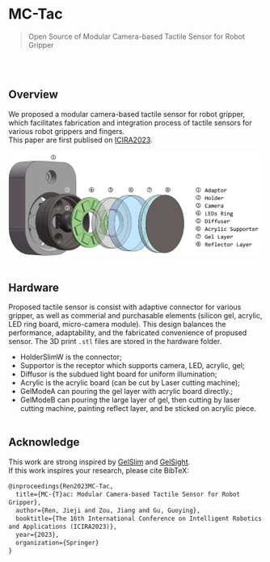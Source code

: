 # MC-Tac
> Open Source of Modular Camera-based Tactile Sensor for Robot Gripper

</br>
</br>

## Overview
We proposed a modular camera-based tactile sensor for robot gripper, which facilitates fabrication and integration process of tactile sensors for various robot grippers and fingers.</br>
This paper are first publised on [ICIRA2023](https://icira2023.org/index.html).

![main](./imgs/structure.png)
</br>
</br>

## Hardware
Proposed tactile sensor is consist with adaptive connector for various gripper, as well as commerial and purchasable elements (silicon gel, acrylic, LED ring board, micro-camera module). This design balances the performance, adaptability, and the fabricated convenience of propused sensor. The 3D print `.stl` files are stored in the hardware folder.<br>
- HolderSlimW is the connector;</br>
- Supportor is the receptor which supports camera, LED, acrylic, gel;</br>
- Diffusor is the subdued light board for uniform illumination;</br>
- Acrylic is the acrylic board (can be cut by Laser cutting machine);</br>
- GelModeA can pouring the gel layer with acrylic board directly.;</br>
- GelModeB can pouring the large layer of gel, then cutting by laser cutting machine, painting reflect layer, and be sticked on acrylic piece.</br></br>

## Acknowledge
This work are strong inspired by [GelSlim](https://github.com/mcubelab/gelslim) and [GelSight](http://gelsight.csail.mit.edu/wedge/).</br>
If this work inspires your research, please cite BibTeX:<br>
```
@inproceedings{Ren2023MC-Tac,
  title={MC-{T}ac: Modular Camera-based Tactile Sensor for Robot Gripper},
  author={Ren, Jieji and Zou, Jiang and Gu, Guoying},
  booktitle={The 16th International Conference on Intelligent Robotics and Applications (ICIRA2023)},
  year={2023},
  organization={Springer}
}
```

